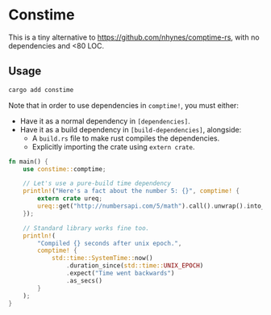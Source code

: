 # Constime

This is a tiny alternative to <https://github.com/nhynes/comptime-rs>, with no dependencies and <80 LOC.

## Usage
```bash
cargo add constime
```

Note that in order to use dependencies in `comptime!`, you must either:
* Have it as a normal dependency in `[dependencies]`.
* Have it as a build dependency in `[build-dependencies]`, alongside:
  * A `build.rs` file to make rust compiles the dependencies.
  * Explicitly importing the crate using `extern crate`.

```rust
fn main() {
	use constime::comptime;

	// Let's use a pure-build time dependency
	println!("Here's a fact about the number 5: {}", comptime! {
		extern crate ureq;
		ureq::get("http://numbersapi.com/5/math").call().unwrap().into_string().unwrap()
	});

	// Standard library works fine too.
	println!(
		"Compiled {} seconds after unix epoch.",
		comptime! {
			std::time::SystemTime::now()
				.duration_since(std::time::UNIX_EPOCH)
				.expect("Time went backwards")
				.as_secs()
		}
	);
}
```